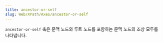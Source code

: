 ```yaml
---
title: ancestor-or-self
slug: Web/XPath/Axes/ancestor-or-self
---
```


`ancestor-or-self` 축은 문맥 노드와 루트 노드를 포함하는 문맥 노드의 조상 모두를 나타냅니다.
